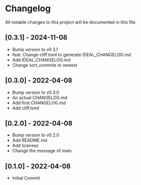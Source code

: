 # Changelog

All notable changes to this project will be documented in this file.

## [0.3.1] - 2024-11-08

- Bump version to v0.3.1
- feat: Change cliff.toml to generate IDEAL_CHANGELOG.md
- Add IDEAL_CHANGELOG.md
- Change sort_commits to newest

## [0.3.0] - 2022-04-08

- Bump version to v0.3.0
- An actual CHANGELOG.md
- Add first CHANGELOG.md
- Add cliff.toml

## [0.2.0] - 2022-04-08

- Bump version to v0.2.0
- Add README.md
- Add licenses
- Change the message of main

## [0.1.0] - 2022-04-08

- Initial Commit

<!-- generated by git-cliff -->
